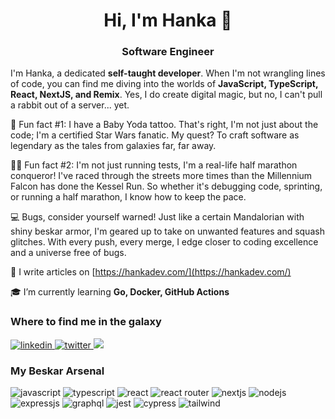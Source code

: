 <h1 align="center">Hi, I'm Hanka 👋</h1>
<h3 align="center">Software Engineer</h3>

I'm Hanka, a dedicated **self-taught developer**. When I'm not wrangling lines of code, you can find me diving into the worlds of **JavaScript, TypeScript, React, NextJS, and Remix**. Yes, I do create digital magic, but no, I can't pull a rabbit out of a server... yet.

🌟 Fun fact #1: I have a Baby Yoda tattoo. That's right, I'm not just about the code; I'm a certified Star Wars fanatic. My quest? To craft software as legendary as the tales from galaxies far, far away.

🏃‍♀️ Fun fact #2: I'm not just running tests, I'm a real-life half marathon conqueror! I've raced through the streets more times than the Millennium Falcon has done the Kessel Run. So whether it's debugging code, sprinting, or running a half marathon, I know how to keep the pace.

💻 Bugs, consider yourself warned! Just like a certain Mandalorian with shiny beskar armor, I'm geared up to take on unwanted features and squash glitches. With every push, every merge, I edge closer to coding excellence and a universe free of bugs.

📝 I write articles on [https://hankadev.com/](https://hankadev.com/)

🎓 I’m currently learning **Go, Docker, GitHub Actions**

<h3 align="left">Where to find me in the galaxy</h3>

<a href="https://linkedin.com/in/hana-klingova" target="_blank">
 <img src="https://img.shields.io/badge/LinkedIn-0077B5?style=for-the-badge&logo=linkedin&logoColor=white" alt="linkedin" />
</a>
<a href="https://twitter.com/hankadev" target="_blank">
  <img src="https://img.shields.io/badge/Twitter-1DA1F2?style=for-the-badge&logo=twitter&logoColor=white" alt="twitter" />
</a>
<a href="https://instagram.com/hankadev" target="blank">
  <img src="https://img.shields.io/badge/Instagram-E4405F?style=for-the-badge&logo=instagram&logoColor=white" />
</a>

<h3 align="left">My Beskar Arsenal</h3>
<div display:"flex">
  <img src="https://img.shields.io/badge/JavaScript-323330?style=for-the-badge&logo=javascript&logoColor=F7DF1E" alt="javascript"/>
  <img src="https://img.shields.io/badge/TypeScript-007ACC?style=for-the-badge&logo=typescript&logoColor=white" alt="typescript"/>
  <img src="https://img.shields.io/badge/React-20232A?style=for-the-badge&logo=react&logoColor=61DAFB" alt="react"/>
  <img src="https://img.shields.io/badge/React_Router-CA4245?style=for-the-badge&logo=react-router&logoColor=white" alt="react router"/>
  <img src="https://img.shields.io/badge/next%20js-000000?style=for-the-badge&logo=nextdotjs&logoColor=white" alt="nextjs"/>
  <img src="https://img.shields.io/badge/Node%20js-339933?style=for-the-badge&logo=nodedotjs&logoColor=white" alt="nodejs"/>
  <img src="https://img.shields.io/badge/Express%20js-000000?style=for-the-badge&logo=express&logoColor=white" alt="expressjs" />
  <img src="https://img.shields.io/badge/GraphQl-E10098?style=for-the-badge&logo=graphql&logoColor=white" alt="graphql" />
  <img src="https://img.shields.io/badge/Jest-C21325?style=for-the-badge&logo=jest&logoColor=white" alt="jest" />
  <img src="https://img.shields.io/badge/Cypress-17202C?style=for-the-badge&logo=cypress&logoColor=white" alt="cypress" />
  <img src="https://img.shields.io/badge/Tailwind_CSS-38B2AC?style=for-the-badge&logo=tailwind-css&logoColor=white" alt="tailwind" />
</div>
